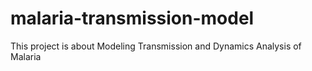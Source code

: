 # malaria-transmission-model
This project is about Modeling Transmission and Dynamics Analysis of Malaria
